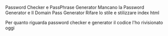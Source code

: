 Password Checker e PassPhrase Generator
Mancano la Password Generator e Il Domain Pass Generator 
Rifare lo stile e stilizzare index html 

Per quanto riguarda password checker e generator il codice l'ho rivisionato oggi 
